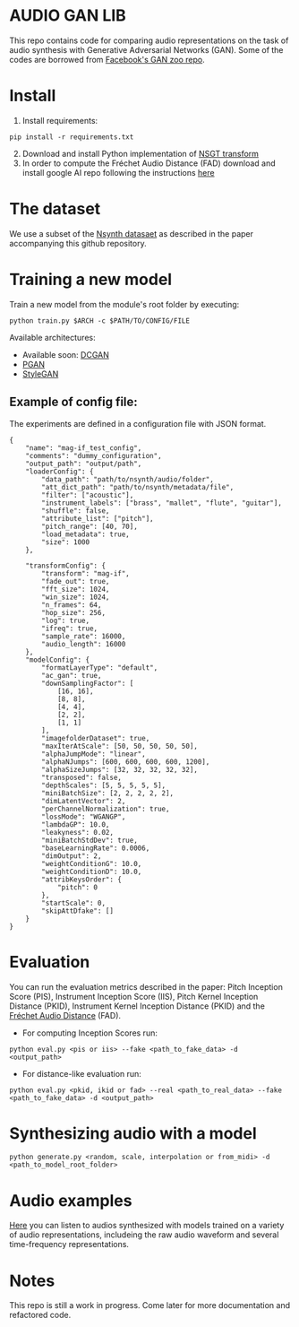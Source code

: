 # AUDIO GAN LIB
This repo contains code for comparing audio representations on the task of audio synthesis with Generative Adversarial Networks (GAN). Some of the codes are borrowed from [Facebook's GAN zoo repo](https://github.com/facebookresearch/pytorch_GAN_zoo).
# Install
1) Install requirements:

```
pip install -r requirements.txt
```
2) Download and install Python implementation of [NSGT transform](https://github.com/grrrr/nsgt) 
3) In order to compute the Fréchet Audio Distance (FAD) download and install google AI repo following the instructions [here](https://github.com/google-research/google-research/tree/master/frechet_audio_distance)

# The dataset
We use a subset of the [Nsynth datasaet](https://magenta.tensorflow.org/datasets/nsynth) as described in the paper accompanying this github repository.
# Training a new model
Train a new model from the module's root folder by executing:
```
python train.py $ARCH -c $PATH/TO/CONFIG/FILE
```
Available architectures:
* Available soon: [DCGAN]()
* [PGAN](https://arxiv.org/abs/1710.10196)
* [StyleGAN](https://arxiv.org/abs/1812.04948)
## Example of config file:
The experiments are defined in a configuration file with JSON format.
```
{
    "name": "mag-if_test_config",
    "comments": "dummy_configuration",
    "output_path": "output/path",
    "loaderConfig": {
        "data_path": "path/to/nsynth/audio/folder",
        "att_dict_path": "path/to/nsynth/metadata/file",
        "filter": ["acoustic"],
        "instrument_labels": ["brass", "mallet", "flute", "guitar"],
        "shuffle": false,
        "attribute_list": ["pitch"],
        "pitch_range": [40, 70],
        "load_metadata": true,
        "size": 1000
    },
        
    "transformConfig": {
    	"transform": "mag-if",
        "fade_out": true,
        "fft_size": 1024,
        "win_size": 1024,
        "n_frames": 64,
        "hop_size": 256,
        "log": true,
        "ifreq": true,
        "sample_rate": 16000,
        "audio_length": 16000
    },
    "modelConfig": {
        "formatLayerType": "default",
        "ac_gan": true,
        "downSamplingFactor": [
            [16, 16],
            [8, 8],
            [4, 4],
            [2, 2],
            [1, 1]
        ],
        "imagefolderDataset": true,
        "maxIterAtScale": [50, 50, 50, 50, 50],
        "alphaJumpMode": "linear",
        "alphaNJumps": [600, 600, 600, 600, 1200],
        "alphaSizeJumps": [32, 32, 32, 32, 32],
        "transposed": false,
        "depthScales": [5, 5, 5, 5, 5],
        "miniBatchSize": [2, 2, 2, 2, 2],
        "dimLatentVector": 2,
        "perChannelNormalization": true,
        "lossMode": "WGANGP",
        "lambdaGP": 10.0,
        "leakyness": 0.02,
        "miniBatchStdDev": true,
        "baseLearningRate": 0.0006,
        "dimOutput": 2,
        "weightConditionG": 10.0,
        "weightConditionD": 10.0,
        "attribKeysOrder": {
            "pitch": 0
        },
        "startScale": 0,
        "skipAttDfake": []
    }
}

```

# Evaluation
You can run the evaluation metrics described in the paper: Pitch Inception Score (PIS), Instrument Inception Score (IIS), Pitch Kernel Inception Distance (PKID), Instrument Kernel Inception Distance (PKID) and the [Fréchet Audio Distance](https://arxiv.org/abs/1812.08466) (FAD).

* For computing Inception Scores run:
```
python eval.py <pis or iis> --fake <path_to_fake_data> -d <output_path>
```

* For distance-like evaluation run:
```
python eval.py <pkid, ikid or fad> --real <path_to_real_data> --fake <path_to_fake_data> -d <output_path>
```

# Synthesizing audio with a model
```
python generate.py <random, scale, interpolation or from_midi> -d <path_to_model_root_folder>
```
# Audio examples
[Here](https://sites.google.com/view/audio-synthesis-with-gans/p%C3%A1gina-principal) you can listen to audios synthesized with models trained on a variety of audio representations, includeing the raw audio waveform and several time-frequency representations.
# Notes
This repo is still a work in progress. Come later for more documentation and refactored code.
